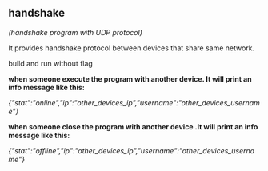 ## handshake
*(handshake program with UDP protocol)*

It provides handshake protocol between devices that share same network.

build and run without flag

**when someone execute the program with another device. It will print an info message like this:**

  *{"stat":"online","ip":"other_devices_ip","username":"other_devices_username"}*
  
**when someone close the program with another device .It will print an info message like this:**

  *{"stat":"offline","ip":"other_devices_ip","username":"other_devices_username"}*
  
